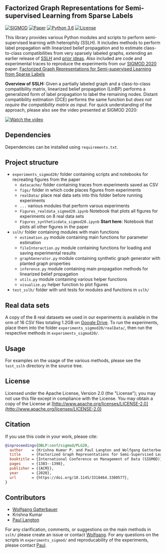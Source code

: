 ## Factorized Graph Representations for Semi-supervised Learning from Sparse Labels

[![SIGMOD](https://img.shields.io/badge/SIGMOD-2020-blue.svg)](https://doi.org/10.1145/3318464.3380577)
[![Paper](http://img.shields.io/badge/paper-arxiv.2003.02829-blue.svg)](https://arxiv.org/abs/2003.02829)
[![Python 3.6](https://img.shields.io/badge/python-3.6-orange.svg)](https://www.python.org/downloads/release/python-360/)
[![License](https://img.shields.io/badge/License-Apache%202.0-orange.svg)](https://opensource.org/licenses/Apache-2.0)



This library provides various Python modules and scripts to perform semi-supervised learning with heterophily (SSLH). 
It includes methods to perform label propagation with linearized belief propagation 
and to estimate class-to-class compatibilities from very sparsely labeled graphs,
extending an earlier release of [SSLH](https://pypi.org/project/sslh/) and [prior ideas](https://arxiv.org/abs/1412.3100). 
Also included are code and experimental traces to reproduce the experiments from our [SIGMOD 2020](http://sigmod2020.org/) paper:
[Factorized Graph Representations for Semi-supervised Learning from Sparse Labels](https://doi.org/10.1145/3318464.3380577)

**Overview of SSLH:** 
Given a partially labeled graph and a class-to-class compatibility matrix, linearized belief propagation (LinBP) performs a generalized form of label propagation to label the remaining nodes.
Distant compatibility estimation (DCE) performs the same function but *does not require the compatibility matrix as input*. 
For quick understanding of the approach, please also see the video presented at SIGMOD 2020:

[![Watch the video](https://i.imgur.com/5DhXopX.png)](https://www.youtube.com/watch?v=t6ajKsZRt0o&list=PL_72ERGKF6DTTD6T5oR4WQPuCyHZd7x_N)


## Dependencies
Dependencies can be installed using `requirements.txt`.


## Project structure

  - `experiments_sigmod20/` folder containing scripts and notebooks for recreating figures from the paper
    - `datacache/` folder containing traces from experiments saved as CSV
    - `figs/` folder in which code places figures from experiments  
    - `realData/` place real data sets into this folder before running experiments
    - `...` various modules that perform varous experiments 
    - `Figures_realdata_sigmod20.ipynb` Notebook that plots all figures for experiments on 8 real data sets  
    - `Figures_syntheticdata_sigmod20.ipynb` **Start here**: Notebook that plots all other figures in the paper
  - `sslh/` folder containing modules with main functions 
    - `estimation.py` module containing main functions for parameter estimation
    - `fileInteraction.py` module containing functions for loading and saving experimental results
    - `graphGenerator.py` module containing synthetic graph generator with planted graph properties
    - `inference.py` module containing main propagation methods for linearized belief propagation
    - `utils.py` module containing various helper functions
    - `visualize.py` helper function to plot figures
  - `test_sslh/` folder with unit tests for modules and functions in `sslh/`


## Real data sets
A copy of the 8 real datasets we used in our experiments is available in the orm of 16 CSV files totaling 1.2GB on [Google Drive](https://drive.google.com/drive/folders/1fqTgfW8f-PUwnAj432YgsFVjgbUdOHuu?usp=sharing). 
To run the experiments, place them into the folder `experiments_sigmod20/realData/`, then run the respective methods in `experiments_sigmod20/`.


## Usage
For examples on the usage of the various methods, please see the `test_sslh` directory in the source tree.


## License
Licensed under the Apache License, Version 2.0 (the "License");
you may not use this file except in compliance with the License.
You may obtain a copy of the License at [http://www.apache.org/licenses/LICENSE-2.0](http://www.apache.org/licenses/LICENSE-2.0)


## Citation
If you use this code in your work, please cite: 
```bibtex
@inproceedings{DBLP:conf/sigmod/PLG20,
  author    = {Krishna Kumar P. and Paul Langton and Wolfgang Gatterbauer},
  title     = {Factorized Graph Representations for Semi-Supervised Learning from Sparse Data},
  booktitle = {International Conference on Management of Data (SIGMOD)},
  pages     = {1383--1398},
  publisher = {{ACM}},
  year      = {2020},
  url       = {https://doi.org/10.1145/3318464.3380577},
}
```

## Contributors
- [Wolfgang Gatterbauer](http://gatterbauer.name)
- Krishna Kumar
- [Paul Langton](https://github.com/paulangton)

For any clarification, comments, or suggestions on the main methods in `sslh/` please create an issue or contact [Wolfgang](http://gatterbauer.name).
For any questions on the scripts in `experiments_sigmod/` and reproducability of the experiments, please contact [Paul](https://github.com/paulangton).